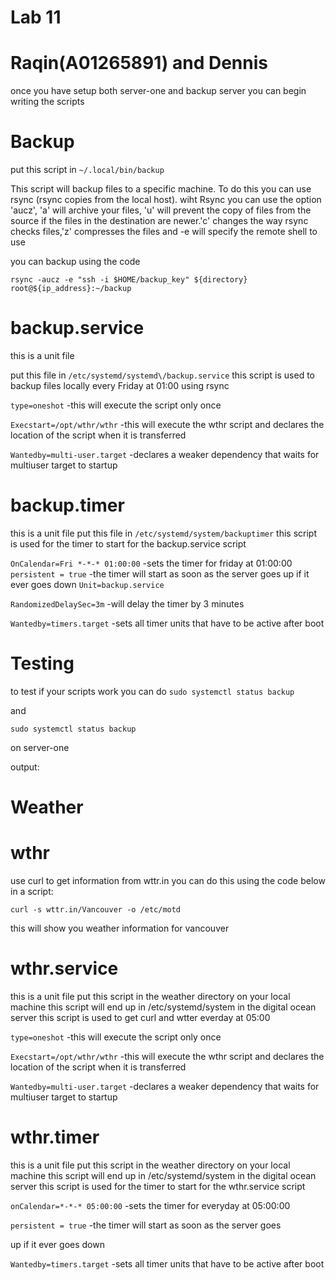 # Lab 11
# Raqin(A01265891) and Dennis

once you have setup both server-one and backup server you can begin writing the scripts


# Backup

put this script in ```~/.local/bin/backup```

This script will backup files to a specific machine. To do this you can use rsync (rsync copies from the local host). wiht Rsync you can use the option 'aucz', 'a' will archive your files, 'u' will prevent the copy of files from the source if the files in the destination are newer.'c' changes the way rsync checks files,'z' compresses the files and -e will specify the remote shell to use

you can backup using the code

```rsync -aucz -e "ssh -i $HOME/backup_key" ${directory} root@${ip_address}:~/backup```

# backup.service

this is a unit file

put this file in ```/etc/systemd/systemd\/backup.service```
this script is used to backup files locally every Friday at 01:00 using rsync

```type=oneshot```               -this will execute the script only once

```Execstart=/opt/wthr/wthr```   -this will execute the wthr script and declares the location of the script when it is transferred

```Wantedby=multi-user.target``` -declares a weaker dependency that waits for multiuser target to startup

# backup.timer
this is a unit file
put this file in ```/etc/systemd/system/backuptimer```
this script is used for the timer to start for the backup.service script

```OnCalendar=Fri *-*-* 01:00:00```    -sets the timer for friday at 01:00:00
```persistent = true```                -the timer will start as soon as the server
goes up if it ever goes down
```Unit=backup.service```              

```RandomizedDelaySec=3m```            -will delay the timer by 3 minutes

```Wantedby=timers.target```           -sets all timer units that have to be active
after boot

# Testing
to test if your scripts work you can do
```sudo systemctl status backup```

and

```sudo systemctl status backup```

on server-one

output:


# Weather


# wthr

use curl to get information from wttr.in 
you can do this  using the code below in a script:

 ```curl -s wttr.in/Vancouver -o /etc/motd```

 this will show you weather information for vancouver

# wthr.service
this is a unit file
put this script in the weather directory on your  local machine
this script will end up in /etc/systemd/system in the digital ocean server
this script is used to get curl and wtter everday at  05:00

```type=oneshot```               -this will execute the script only once

```Execstart=/opt/wthr/wthr```   -this will execute the wthr script and declares the location of the script when it is transferred

```Wantedby=multi-user.target``` -declares a weaker dependency that waits for multiuser target to startup


# wthr.timer
this is a unit file
put this script in the weather directory on your local machine
this script will end up in /etc/systemd/system in the digital ocean server
this script is used for the timer to start for the wthr.service script

```onCalendar=*-*-* 05:00:00```    -sets the timer for everyday at 05:00:00

```persistent = true```            -the timer will start as soon as the server goes 

up if it ever goes down

```Wantedby=timers.target```       -sets all timer units that have to be active after boot


